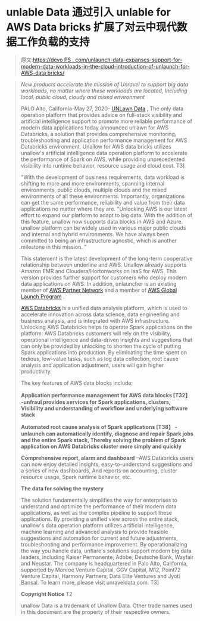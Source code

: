# unlable Data 通过引入 unlable for AWS Data bricks 扩展了对云中现代数据工作负载的支持

> 原文:[https://devo PS . com/unlaunch-data-expanses-support-for-modern-data-workloads-in-the-cloud-introduction-of-unlaunch-for-AWS-data bricks/](https://devops.com/unravel-data-expands-support-for-modern-data-workloads-in-the-cloud-with-introduction-of-unravel-for-aws-databricks/)

> *New products accelerate the mission of Unravel to support big data workloads, no matter where these workloads are located, Including local, public cloud, cloudy and mixed environment*
> 
>  PALO Alto, California-May 27, 2020- [UNLawn Data](http://www.unraveldata.com/) , The only data operation platform that provides advice on full-stack visibility and artificial intelligence support to promote more reliable performance of modern data applications today announced unlawn for AWS Databricks, a solution that provides comprehensive monitoring, troubleshooting and application performance management for AWS Databricks environment. Unallow for AWS data bricks utilizes unallow's artificial intelligence data operation platform to accelerate the performance of Spark on AWS, while providing unprecedented visibility into runtime behavior, resource usage and cloud cost. T3]
> 
>  "With the development of business requirements, data workload is shifting to more and more environments, spanning internal environments, public clouds, multiple clouds and the mixed environments of all these environments. Importantly, organizations can get the same performance, reliability and value from their data applications no matter where they are. "Unlocking AWS is our latest effort to expand our platform to adapt to big data. With the addition of this feature, unallow now supports data blocks in AWS and Azure. unallow platform can be widely used in various major public clouds and internal and hybrid environments. We have always been committed to being an infrastructure agnostic, which is another milestone in this mission. "
> 
> This statement is the latest development of the long-term cooperative relationship between underline and AWS. Unallow already supports Amazon EMR and Cloudera/Hortonworks on IaaS for AWS. This version provides further support for customers who deploy modern data applications on AWS. In addition, unlauncher is an existing member of [AWS Partner Network](https://aws.amazon.com/partners/) and a member of [AWS Global Launch Program](https://nam04.safelinks.protection.outlook.com/?url=https%3A%2F%2Funraveldata.com%2Funravel-joins-aws-partner-network-global-startup-program%2F&data=01%7C01%7Cjtewell%4010fold.com%7C9fd21bdacf7645537c5c08d7f75f038a%7C0fad3c695d4a4864938d45533ad8ef2f%7C0&sdata=P8fI%2Bt6%2BRGNysJnGe4Q4pCxXQYDvOMw%2BKJb2cfaBlmM%3D&reserved=0) .
> 
> [AWS Databricks](https://databricks.com/aws) is a unified data analysis platform, which is used to accelerate innovation across data science, data engineering and business analysis, and is integrated with AWS infrastructure. Unlocking AWS Databricks helps to operate Spark applications on the platform: AWS Databricks customers will rely on the visibility, operational intelligence and data-driven insights and suggestions that can only be provided by unlocking to shorten the cycle of putting Spark applications into production. By eliminating the time spent on tedious, low-value tasks, such as log data collection, root cause analysis and application adjustment, users will gain higher productivity.
> 
> The key features of AWS data blocks include:
> 
>  **Application performance management for AWS data blocks [T32】 -unfraul provides services for Spark applications, clusters, Visibility and understanding of workflow and underlying software stack**
> 
>  **Automated root cause analysis of Spark applications [T38】 -unlaunch can automatically identify, diagnose and repair Spark jobs and the entire Spark stack, Thereby solving the problem of Spark application on AWS Databricks cluster more simply and quickly**
> 
>  **Comprehensive report, alarm and dashboard** –AWS Databricks users can now enjoy detailed insights, easy-to-understand suggestions and a series of new dashboards, And reports on accounting, cluster resource usage, Spark runtime behavior, etc.
> 
> **The data for solving the mystery**
> 
>  The solution fundamentally simplifies the way for enterprises to understand and optimize the performance of their modern data applications, as well as the complex pipeline to support these applications. By providing a unified view across the entire stack, unallow's data operation platform utilizes artificial intelligence, machine learning and advanced analysis to provide feasible suggestions and automation for current and future adjustments, troubleshooting and performance improvement. By operationalizing the way you handle data, unflare's solutions support modern big data leaders, including Kaiser Permanente, Adobe, Deutsche Bank, Wayfair and Neustar. The company is headquartered in Palo Alto, California, supported by Monroe Venture Capital, GGV Capital, M12, Point72 Venture Capital, Harmony Partners, Data Elite Ventures and Jyoti Bansal. To learn more, please visit unraveldata.com. T3]
> 
>  **Copyright Notice** T2
> 
>  unallow Data is a trademark of Unallow Data. Other trade names used in this document are the property of their respective owners.
